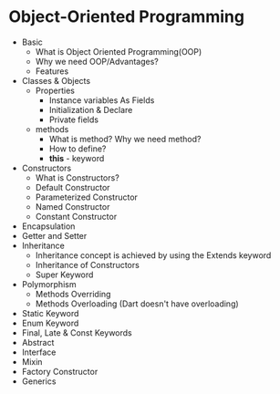 # Object-Oriented Programming

- Basic
  - What is Object Oriented Programming(OOP)
  - Why we need OOP/Advantages?
  - Features
- Classes & Objects
  - Properties
    - Instance variables As Fields
    - Initialization & Declare
    - Private fields
  - methods
    - What is method? Why we need method?
    - How to define?
    - **this** - keyword
- Constructors
  - What is Constructors?
  - Default Constructor
  - Parameterized Constructor
  - Named Constructor
  - Constant Constructor
- Encapsulation
- Getter and Setter
- Inheritance
  - Inheritance concept is achieved by using the Extends keyword
  - Inheritance of Constructors
  - Super Keyword
- Polymorphism
  - Methods Overriding
  - Methods Overloading (Dart doesn't have overloading)
- Static Keyword
- Enum Keyword
- Final, Late & Const Keywords
- Abstract
- Interface
- Mixin
- Factory Constructor
- Generics

